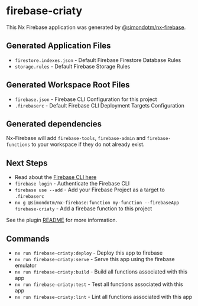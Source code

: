 # firebase-criaty

This Nx Firebase application was generated by [@simondotm/nx-firebase](https://github.com/simondotm/nx-firebase).

## Generated Application Files

- `firestore.indexes.json` - Default Firebase Firestore Database Rules
- `storage.rules` - Default Firebase Storage Rules

## Generated Workspace Root Files

- `firebase.json` - Firebase CLI Configuration for this project
- `.firebaserc` - Default Firebase CLI Deployment Targets Configuration

## Generated dependencies

Nx-Firebase will add `firebase-tools`, `firebase-admin` and `firebase-functions` to your workspace if they do not already exist.

## Next Steps

- Read about the [Firebase CLI here](https://firebase.google.com/docs/cli)
- `firebase login` - Authenticate the Firebase CLI
- `firebase use --add` - Add your Firebase Project as a target to `.firebaserc`
- `nx g @simondotm/nx-firebase:function my-function --firebaseApp firebase-criaty` - Add a firebase function to this project

See the plugin [README](https://github.com/simondotm/nx-firebase/blob/main/README.md) for more information.

## Commands

- `nx run firebase-criaty:deploy` - Deploy this app to firebase
- `nx run firebase-criaty:serve` - Serve this app using the firebase emulator
- `nx run firebase-criaty:build` - Build all functions associated with this app
- `nx run firebase-criaty:test` - Test all functions associated with this app
- `nx run firebase-criaty:lint` - Lint all functions associated with this app
